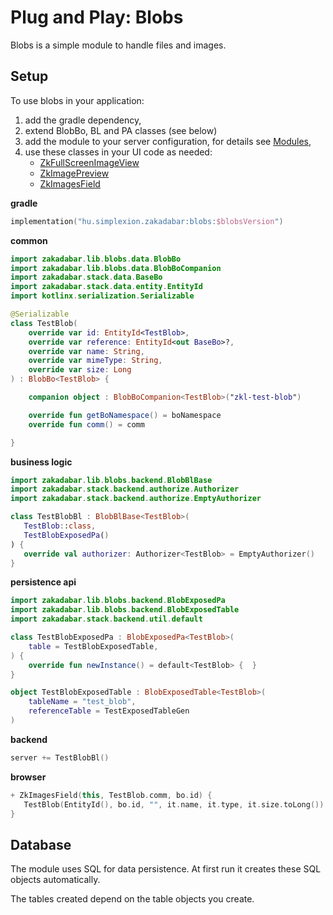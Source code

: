 # Plug and Play: Blobs

Blobs is a simple module to handle files and images.

## Setup

To use blobs in your application:

1. add the gradle dependency,
1. extend BlobBo, BL and PA classes (see below)
1. add the module to your server configuration, for details see [Modules](../../backend/Modules.md),
1. use these classes in your UI code as needed:
    - [ZkFullScreenImageView](../../../../../lib/blobs/src/jsMain/kotlin/zakadabar/lib/blobs/frontend/image/ZkFullScreenImageView.kt)
    - [ZkImagePreview](../../../../../lib/blobs/src/jsMain/kotlin/zakadabar/lib/blobs/frontend/image/ZkImagePreview.kt)
    - [ZkImagesField](../../../../../lib/blobs/src/jsMain/kotlin/zakadabar/lib/blobs/frontend/image/ZkImagesField.kt)

**gradle**

```kotlin
implementation("hu.simplexion.zakadabar:blobs:$blobsVersion")
```

**common**

```kotlin
import zakadabar.lib.blobs.data.BlobBo
import zakadabar.lib.blobs.data.BlobBoCompanion
import zakadabar.stack.data.BaseBo
import zakadabar.stack.data.entity.EntityId
import kotlinx.serialization.Serializable

@Serializable
class TestBlob(
    override var id: EntityId<TestBlob>,
    override var reference: EntityId<out BaseBo>?,
    override var name: String,
    override var mimeType: String,
    override var size: Long
) : BlobBo<TestBlob> {

    companion object : BlobBoCompanion<TestBlob>("zkl-test-blob")

    override fun getBoNamespace() = boNamespace
    override fun comm() = comm

}
```

**business logic**

```kotlin
import zakadabar.lib.blobs.backend.BlobBlBase
import zakadabar.stack.backend.authorize.Authorizer
import zakadabar.stack.backend.authorize.EmptyAuthorizer

class TestBlobBl : BlobBlBase<TestBlob>(
   TestBlob::class,
   TestBlobExposedPa()
) {
   override val authorizer: Authorizer<TestBlob> = EmptyAuthorizer()
}
```

**persistence api**

```kotlin
import zakadabar.lib.blobs.backend.BlobExposedPa
import zakadabar.lib.blobs.backend.BlobExposedTable
import zakadabar.stack.backend.util.default

class TestBlobExposedPa : BlobExposedPa<TestBlob>(
    table = TestBlobExposedTable,
) {
    override fun newInstance() = default<TestBlob> {  }
}

object TestBlobExposedTable : BlobExposedTable<TestBlob>(
    tableName = "test_blob",
    referenceTable = TestExposedTableGen
)
```

**backend**

```kotlin
server += TestBlobBl()
```

**browser**

```kotlin
+ ZkImagesField(this, TestBlob.comm, bo.id) {
   TestBlob(EntityId(), bo.id, "", it.name, it.type, it.size.toLong())
}
```

## Database

The module uses SQL for data persistence. At first run it creates these SQL
objects automatically.

The tables created depend on the table objects you create.